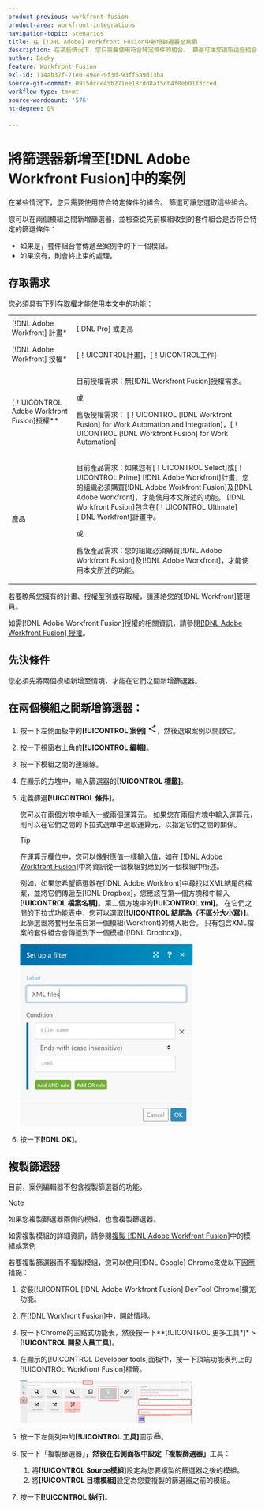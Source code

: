 ```yaml
---
product-previous: workfront-fusion
product-area: workfront-integrations
navigation-topic: scenarios
title: 在 [!DNL Adobe] Workfront Fusion中新增篩選器至案例
description: 在某些情況下，您只需要使用符合特定條件的組合。 篩選可讓您選取這些組合。
author: Becky
feature: Workfront Fusion
exl-id: 114ab37f-71e0-494e-9f3d-93ff5a9d13ba
source-git-commit: 0915dcce45b271ee18cdd8af5db4f0eb01f3cced
workflow-type: tm+mt
source-wordcount: '576'
ht-degree: 0%

---
```


# 將篩選器新增至[!DNL Adobe Workfront Fusion]中的案例

在某些情況下，您只需要使用符合特定條件的組合。 篩選可讓您選取這些組合。

<!--

For example, you could create a scenario with the [!UICONTROL Watch records] trigger for [!DNL Salesforce] to capture only records containing a specific word written by a specific author.

-->

您可以在兩個模組之間新增篩選器，並檢查從先前模組收到的套件組合是否符合特定的篩選條件：

* 如果是，套件組合會傳遞至案例中的下一個模組。
* 如果沒有，則會終止束的處理。

## 存取需求

您必須具有下列存取權才能使用本文中的功能：

<table style="table-layout:auto">
 <col> 
 <col> 
 <tbody> 
  <tr> 
    <td role="rowheader">[!DNL Adobe Workfront] 計畫*</td> 
   <td> <p>[!DNL Pro] 或更高</p> </td> 
  </tr> 
  <tr data-mc-conditions=""> 
   <td role="rowheader">[!DNL Adobe Workfront] 授權*</td> 
   <td> <p>[！UICONTROL計畫]，[！UICONTROL工作]</p> </td> 
  </tr> 
  <tr> 
   <td role="rowheader">[！UICONTROL Adobe Workfront Fusion]授權**</td> 
  <td>
   <p>目前授權需求：無[!DNL Workfront Fusion]授權需求。</p>
   <p>或</p>
   <p>舊版授權需求： [！UICONTROL [!DNL Workfront Fusion] for Work Automation and Integration]，[！UICONTROL [!DNL Workfront Fusion] for Work Automation]</p>
   </td>    </tr> 
  </tr> 
  <tr> 
   <td role="rowheader">產品</td> 
   <td>
   <p>目前產品需求：如果您有[！UICONTROL Select]或[！UICONTROL Prime] [!DNL Adobe Workfront]計畫，您的組織必須購買[!DNL Adobe Workfront Fusion]及[!DNL Adobe Workfront]，才能使用本文所述的功能。 [!DNL Workfront Fusion]包含在[！UICONTROL Ultimate] [!DNL Workfront]計畫中。</p>
   <p>或</p>
   <p>舊版產品需求：您的組織必須購買[!DNL Adobe Workfront Fusion]及[!DNL Adobe Workfront]，才能使用本文所述的功能。</p>
   </td> 
  </tr> 
 </tbody> 
</table>

若要瞭解您擁有的計畫、授權型別或存取權，請連絡您的[!DNL Workfront]管理員。

如需[!DNL Adobe Workfront Fusion]授權的相關資訊，請參閱[[!DNL Adobe Workfront Fusion] 授權](../../workfront-fusion/get-started/license-automation-vs-integration.md)。

## 先決條件

您必須先將兩個模組新增至情境，才能在它們之間新增篩選器。

## 在兩個模組之間新增篩選器：

1. 按一下左側面板中的&#x200B;**[!UICONTROL 案例]** ![](assets/scenarios-icon.png)，然後選取案例以開啟它。
1. 按一下視窗右上角的&#x200B;**[!UICONTROL 編輯]**。
1. 按一下模組之間的連線線。
1. 在顯示的方塊中，輸入篩選器的&#x200B;**[!UICONTROL 標籤]**。
1. 定義篩選&#x200B;**[!UICONTROL 條件]**。

   您可以在兩個方塊中輸入一或兩個運算元。 如果您在兩個方塊中輸入運算元，則可以在它們之間的下拉式選單中選取運算元，以指定它們之間的關係。

   >[!TIP]
   >
   >在運算元欄位中，您可以像對應值一樣輸入值，如[在 [!DNL Adobe Workfront Fusion]](../../workfront-fusion/mapping/map-information-between-modules.md)中將資訊從一個模組對應到另一個模組中所述。

   例如，如果您希望篩選器在[!DNL Adobe Workfront]中尋找以XML結尾的檔案，並將它們傳遞至[!DNL Dropbox]，您應該在第一個方塊和中輸入&#x200B;**[!UICONTROL 檔案名稱]**。第二個方塊中的&#x200B;**[!UICONTROL xml]**。 在它們之間的下拉式功能表中，您可以選取&#x200B;**[!UICONTROL 結尾為（不區分大小寫）]**。 此篩選器將套用至來自第一個模組(Workfront)的傳入組合。 只有包含XML檔案的套件組合會傳遞到下一個模組([!DNL Dropbox])。

   ![](assets/set-up-filter-box-350x368.jpg)

1. 按一下&#x200B;**[!DNL OK]**。

## 複製篩選器

目前，案例編輯器不包含複製篩選器的功能。

>[!NOTE]
>
>如果您複製篩選器兩側的模組，也會複製篩選器。
>
>如需複製模組的詳細資訊，請參閱[複製 [!DNL Adobe Workfront Fusion]](../../workfront-fusion/scenarios/copy-modules-or-scenarios.md)中的模組或案例

若要複製篩選器而不複製模組，您可以使用[!DNL Google] Chrome來做以下因應措施：

1. 安裝[!UICONTROL [!DNL Adobe Workfront Fusion] DevTool Chrome]擴充功能。
1. 在[!DNL Workfront Fusion]中，開啟情境。
1. 按一下Chrome的三點式功能表，然後按一下**[!UICONTROL 更多工具*]* > **[!UICONTROL 開發人員工具]**。

1. 在顯示的[!UICONTROL Developer tools]面板中，按一下頂端功能表列上的[!UICONTROL Workfront Fusion]標籤。

   ![](assets/copy-a-filter-350x174.png)

1. 按一下左側列中的&#x200B;**[!UICONTROL 工具]**&#x200B;圖示![](assets/devtools-tools-icon.png)。

1. 按一下「複製篩選器」****，然後在右側面板中設定「複製篩選器」****&#x200B;工具：

   1. 將&#x200B;**[!UICONTROL Source模組]**&#x200B;設定為您要複製的篩選器之後的模組。
   1. 將&#x200B;**[!UICONTROL 目標模組]**&#x200B;設定為您要複製的篩選器之前的模組。

1. 按一下&#x200B;**[!UICONTROL 執行]**。

